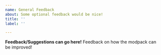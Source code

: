 ```yaml
---
name: General Feedback
about: Some optional feedback would be nice!
title: ''
label: ''

---
```


**Feedback/Suggestions can go here!**
Feedback on how the modpack can be improved!